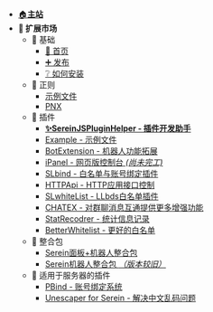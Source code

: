 
- [🏠**主站**](../ ':ignore')
- **🌌 扩展市场**
  - 🧱 基础
    - [🚩 首页](/)
    - [➕ 发布](Publish.md)
    - [❔ 如何安装](HowToInstall.md)
  - 📜 正则
    - [示例文件](JSON/Demo.json.md)
    - [PNX](JSON/PNX.json.md)
  - 🧩 插件
    - [**✨SereinJSPluginHelper - 插件开发助手**](JS/SereinJSPluginHelper/README.md)
    - [Example - 示例文件](JS/Example/README.md)
    - [BotExtension - 机器人功能拓展](JS/BotExtension/README.md)
    - [iPanel - 网页版控制台 *(尚未完工)*](https://ipanel.serein.cc)
    - [SLbind - 白名单与账号绑定插件](JS/SLbind/README.md)
    - [HTTPApi - HTTP应用接口控制](JS/HTTPApi/README.md)
    - [SLwhiteList - LLbds白名单插件](https://www.minebbs.com/resources/serein-llbds-slwhitelist-llbds-js.5216/)
    - [CHATEX - 对群聊消息互通提供更多增强功能](JS/CHATEX/README.md)
    - [StatRecodrer - 统计信息记录](JS/StatRecodrer/README.md)
    - [BetterWhitelist - 更好的白名单](JS/BetterWhitelist/README.md)
  - 💼 整合包
    - [Serein面板+机器人整合包](https://www.minebbs.com/resources/serein.4390/)
    - [Serein机器人整合包 *（版本较旧）*](https://www.minebbs.com/resources/serein.4201/)
  - 🧀 适用于服务器的插件
    - [PBind - 账号绑定系统](https://www.minebbs.com/resources/pbind.4211/)
    - [Unescaper for Serein - 解决中文乱码问题](https://www.minebbs.com/resources/unescaper-for-serein.5441/)
